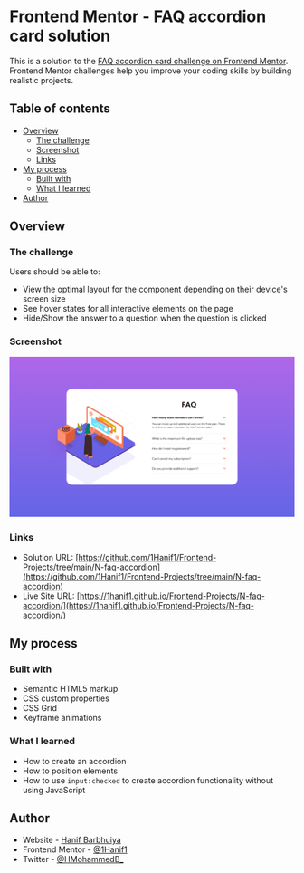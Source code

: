 # Frontend Mentor - FAQ accordion card solution

This is a solution to the [FAQ accordion card challenge on Frontend Mentor](https://www.frontendmentor.io/challenges/faq-accordion-card-XlyjD0Oam). Frontend Mentor challenges help you improve your coding skills by building realistic projects.

## Table of contents

- [Overview](#overview)
  - [The challenge](#the-challenge)
  - [Screenshot](#screenshot)
  - [Links](#links)
- [My process](#my-process)
  - [Built with](#built-with)
  - [What I learned](#what-i-learned)
- [Author](#author)

## Overview

### The challenge

Users should be able to:

- View the optimal layout for the component depending on their device's screen size
- See hover states for all interactive elements on the page
- Hide/Show the answer to a question when the question is clicked

### Screenshot

![Result Screenshot](./Screenshot.png)

### Links

- Solution URL: [https://github.com/1Hanif1/Frontend-Projects/tree/main/N-faq-accordion](https://github.com/1Hanif1/Frontend-Projects/tree/main/N-faq-accordion)
- Live Site URL: [https://1hanif1.github.io/Frontend-Projects/N-faq-accordion/](https://1hanif1.github.io/Frontend-Projects/N-faq-accordion/)

## My process

### Built with

- Semantic HTML5 markup
- CSS custom properties
- CSS Grid
- Keyframe animations

### What I learned

- How to create an accordion
- How to position elements
- How to use `input:checked` to create accordion functionality without using JavaScript

## Author

- Website - [Hanif Barbhuiya](https://bio.link/hanifmb)
- Frontend Mentor - [@1Hanif1](https://www.frontendmentor.io/profile/1Hanif1)
- Twitter - [@HMohammedB\_](https://twitter.com/HMohammedB_)
